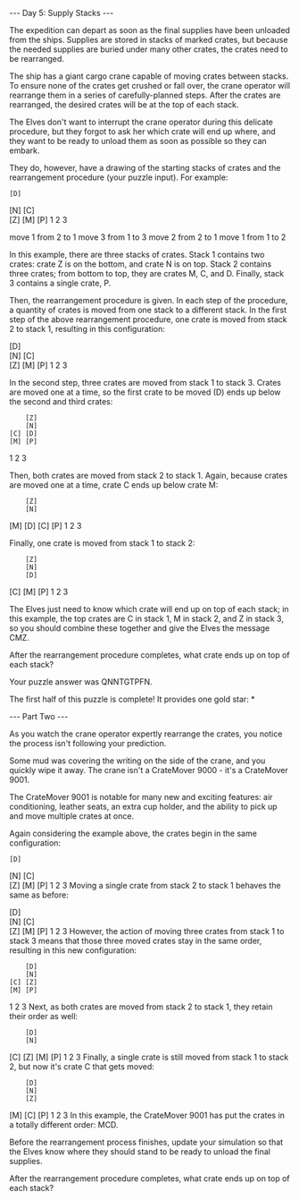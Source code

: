 --- Day 5: Supply Stacks ---

The expedition can depart as soon as 
the final supplies have been unloaded from the ships. 
Supplies are stored in stacks of marked crates, 
but 
because the needed supplies are buried under many other crates, 
the crates need to be rearranged.

The ship has a giant cargo crane 
capable of moving crates between stacks. 
To ensure none of the crates get crushed or fall over, 
the crane operator will rearrange them 
in a series of carefully-planned steps. 
After the crates are rearranged, 
the desired crates will be at the top of each stack.

The Elves 
don't want to interrupt the crane operator 
during this delicate procedure, 
but they forgot to ask her 
which crate will end up where, 
and they want to be ready to unload them 
as soon as possible so they can embark.

They do, however, 
have a drawing of the starting stacks of crates 
and the rearrangement procedure 
(your puzzle input). 
For example:

    [D]    
[N] [C]    
[Z] [M] [P]
 1   2   3 

move 1 from 2 to 1
move 3 from 1 to 3
move 2 from 2 to 1
move 1 from 1 to 2

In this example, 
there are three stacks of crates. 
Stack 1 contains two crates: 
    crate Z is on the bottom, 
    and crate N is on top. 
Stack 2 contains three crates; 
    from bottom to top, 
    they are crates M, C, and D. 
Finally, stack 3 contains a single crate, P.

Then, the rearrangement procedure is given. 
In each step of the procedure, 
a quantity of crates is moved 
from one stack to a different stack. 
In the first step of the above rearrangement procedure, 
one crate is moved from stack 2 to stack 1, 
resulting in this configuration:

[D]        
[N] [C]    
[Z] [M] [P]
 1   2   3 

In the second step, 
three crates are moved from stack 1 to stack 3. 
Crates are moved one at a time, 
so the first crate to be moved (D) 
ends up below the second and third crates:

        [Z]
        [N]
    [C] [D]
    [M] [P]
 1   2   3

Then, both crates are moved from stack 2 to stack 1. 
Again, because crates are moved one at a time, 
crate C ends up below crate M:

        [Z]
        [N]
[M]     [D]
[C]     [P]
 1   2   3

Finally, one crate is moved from stack 1 to stack 2:

        [Z]
        [N]
        [D]
[C] [M] [P]
 1   2   3

The Elves just need to know 
which crate will end up on top of each stack; 
in this example, 
the top crates are C in stack 1, 
M in stack 2, 
and Z in stack 3, 
so you should combine these together and give the Elves the message CMZ.

After the rearrangement procedure completes, 
what crate ends up on top of each stack?

Your puzzle answer was QNNTGTPFN.

The first half of this puzzle is complete! It provides one gold star: *


--- Part Two ---

As you watch the crane operator expertly rearrange the crates, 
you notice the process isn't following your prediction.

Some mud was covering the writing on the side of the crane, 
and you quickly wipe it away. 
The crane isn't a CrateMover 9000 - it's a CrateMover 9001.

The CrateMover 9001 
is notable for many new and exciting features: 
air conditioning, 
leather seats, 
an extra cup holder, 
and the ability to pick up 
and move multiple crates at once.

Again considering the example above, 
the crates begin in the same configuration:

    [D]    
[N] [C]    
[Z] [M] [P]
 1   2   3 
Moving a single crate from stack 2 to stack 1 behaves the same as before:

[D]        
[N] [C]    
[Z] [M] [P]
 1   2   3 
However, the action of moving three crates from stack 1 to stack 3 means that those three moved crates stay in the same order, resulting in this new configuration:

        [D]
        [N]
    [C] [Z]
    [M] [P]
 1   2   3
Next, as both crates are moved from stack 2 to stack 1, they retain their order as well:

        [D]
        [N]
[C]     [Z]
[M]     [P]
 1   2   3
Finally, a single crate is still moved from stack 1 to stack 2, but now it's crate C that gets moved:

        [D]
        [N]
        [Z]
[M] [C] [P]
 1   2   3
In this example, the CrateMover 9001 has put the crates in a totally different order: MCD.

Before the rearrangement process finishes, 
update your simulation 
so that the Elves know 
where they should stand to be ready to unload the final supplies.

After the rearrangement procedure completes, 
what crate ends up on top of each stack?
